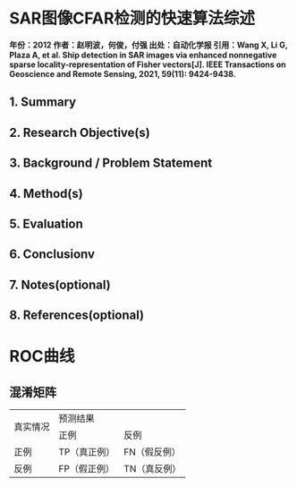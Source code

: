 # SAR图像CFAR检测的快速算法综述

**年份：2012
作者：赵明波，何俊，付强
出处：自动化学报
引用：Wang X, Li G, Plaza A, et al. Ship detection in SAR images via enhanced nonnegative sparse locality-representation of Fisher vectors[J]. IEEE Transactions on Geoscience and Remote Sensing, 2021, 59(11): 9424-9438.**

## 1. Summary

## 2. Research Objective(s)


## 3. Background / Problem Statement



## 4. Method(s)

## 5. Evaluation
  
## 6. Conclusionv

## 7. Notes(optional) 

## 8. References(optional) 


# ROC曲线
## 混淆矩阵
<!-- | 真实情况 |  |  预测结果|
| ---- | ---- | ---- |
| ^ | 正例 | 反例 |
| 正例 |  |  |
| ---- || |
| 反例 |

|  表头   | 表头  |
|  ----  | ----  |
| 单元格  | 单元格 |
| 单元格  | 单元格 | -->
<div style="text-align: center;">
<table style="margin: auto">
    <tr> 
        <td rowspan = "2">真实情况</td> 
        <td colspan="2"> 预测结果 </td> 
        <!-- <td>⾏1列3</td>  -->
   </tr>
    <tr>
    <td>正例</td> 
        <td>反例</td> 
        <!-- <td>⾏2列3</td>  -->
    </tr>
    <tr>
        <td>正例</td> 
        <td>TP（真正例）</td> 
        <td>FN（假反例）</td> 
    </tr>
    <tr>
        <td>反例</td> 
        <td>FP（假正例）</td> 
        <td>TN（真反例）</td> 
    </tr>
</table>
</div>
